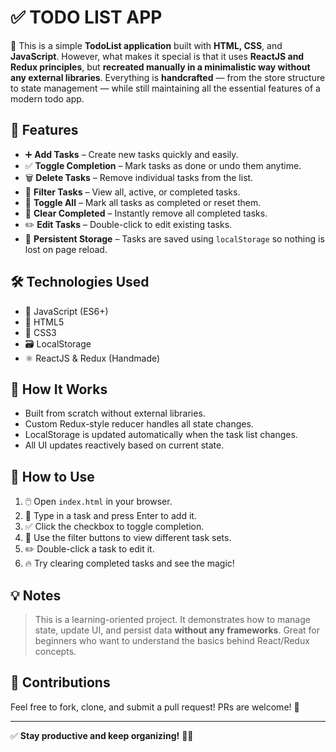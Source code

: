 # ✅ TODO LIST APP

📝 This is a simple **TodoList application** built with **HTML, CSS**, and **JavaScript**. However, what makes it special is that it uses **ReactJS and Redux principles**, but **recreated manually in a minimalistic way without any external libraries**. Everything is **handcrafted** — from the store structure to state management — while still maintaining all the essential features of a modern todo app.

## 🔧 Features

- ➕ **Add Tasks** – Create new tasks quickly and easily.
- ✅ **Toggle Completion** – Mark tasks as done or undo them anytime.
- 🗑️ **Delete Tasks** – Remove individual tasks from the list.
- 🎯 **Filter Tasks** – View all, active, or completed tasks.
- 🔁 **Toggle All** – Mark all tasks as completed or reset them.
- 🧹 **Clear Completed** – Instantly remove all completed tasks.
- ✏️ **Edit Tasks** – Double-click to edit existing tasks.
- 💾 **Persistent Storage** – Tasks are saved using `localStorage` so nothing is lost on page reload.

## 🛠️ Technologies Used

- 🧠 JavaScript (ES6+)
- 🎨 HTML5
- 💅 CSS3
- 🗃️ LocalStorage
- ⚛️ ReactJS & Redux (Handmade)

## 🚀 How It Works

- Built from scratch without external libraries.
- Custom Redux-style reducer handles all state changes.
- LocalStorage is updated automatically when the task list changes.
- All UI updates reactively based on current state.

## 📜 How to Use

1. 🖱️ Open `index.html` in your browser.
2. 💬 Type in a task and press Enter to add it.
3. ✅ Click the checkbox to toggle completion.
4. 🧹 Use the filter buttons to view different task sets.
5. ✏️ Double-click a task to edit it.
6. 🔥 Try clearing completed tasks and see the magic!


## 💡 Notes

> This is a learning-oriented project. It demonstrates how to manage state, update UI, and persist data **without any frameworks**. Great for beginners who want to understand the basics behind React/Redux concepts.

## 🤝 Contributions

Feel free to fork, clone, and submit a pull request! PRs are welcome! 🚀

---

✅ **Stay productive and keep organizing!** 📅🔥


